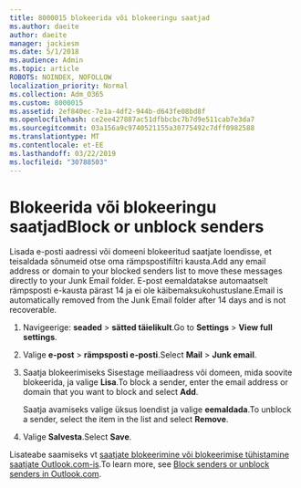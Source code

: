 ```yaml
---
title: 8000015 blokeerida või blokeeringu saatjad
ms.author: daeite
author: daeite
manager: jackiesm
ms.date: 5/1/2018
ms.audience: Admin
ms.topic: article
ROBOTS: NOINDEX, NOFOLLOW
localization_priority: Normal
ms.collection: Adm_O365
ms.custom: 8000015
ms.assetid: 2ef840ec-7e1a-4df2-944b-d643fe08bd8f
ms.openlocfilehash: ce2ee427887ac51dfbbcbc7b7d9e511cab7e3da7
ms.sourcegitcommit: 03a156a9c9740521155a30775492c7dff0982588
ms.translationtype: MT
ms.contentlocale: et-EE
ms.lasthandoff: 03/22/2019
ms.locfileid: "30788503"
---
```

# <a name="block-or-unblock-senders"></a><span data-ttu-id="38358-102">Blokeerida või blokeeringu saatjad</span><span class="sxs-lookup"><span data-stu-id="38358-102">Block or unblock senders</span></span>

<span data-ttu-id="38358-103">Lisada e-posti aadressi või domeeni blokeeritud saatjate loendisse, et teisaldada sõnumeid otse oma rämpspostifiltri kausta.</span><span class="sxs-lookup"><span data-stu-id="38358-103">Add any email address or domain to your blocked senders list to move these messages directly to your Junk Email folder.</span></span> <span data-ttu-id="38358-104">E-post eemaldatakse automaatselt rämpsposti e-kausta pärast 14 ja ei ole käibemaksukohustuslane.</span><span class="sxs-lookup"><span data-stu-id="38358-104">Email is automatically removed from the Junk Email folder after 14 days and is not recoverable.</span></span>
  
1. <span data-ttu-id="38358-105">Navigeerige: **seaded** \> **sätted täielikult**.</span><span class="sxs-lookup"><span data-stu-id="38358-105">Go to **Settings** \> **View full settings**.</span></span> 
    
2. <span data-ttu-id="38358-106">Valige **e-post** \> **rämpsposti e-posti**.</span><span class="sxs-lookup"><span data-stu-id="38358-106">Select **Mail** \> **Junk email**.</span></span> 
    
3. <span data-ttu-id="38358-107">Saatja blokeerimiseks Sisestage meiliaadress või domeen, mida soovite blokeerida, ja valige **Lisa**.</span><span class="sxs-lookup"><span data-stu-id="38358-107">To block a sender, enter the email address or domain that you want to block and select **Add**.</span></span> 
    
    <span data-ttu-id="38358-108">Saatja avamiseks valige üksus loendist ja valige **eemaldada**.</span><span class="sxs-lookup"><span data-stu-id="38358-108">To unblock a sender, select the item in the list and select **Remove**.</span></span>
    
4. <span data-ttu-id="38358-109">Valige **Salvesta**.</span><span class="sxs-lookup"><span data-stu-id="38358-109">Select **Save**.</span></span> 
    
<span data-ttu-id="38358-110">Lisateabe saamiseks vt [saatjate blokeerimine või blokeerimise tühistamine saatjate Outlook.com-is](https://go.microsoft.com/fwlink/p/?linkid=873133).</span><span class="sxs-lookup"><span data-stu-id="38358-110">To learn more, see [Block senders or unblock senders in Outlook.com](https://go.microsoft.com/fwlink/p/?linkid=873133).</span></span>
  

